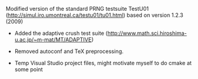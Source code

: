 
Modified version of the standard PRNG testsuite TestU01 (http://simul.iro.umontreal.ca/testu01/tu01.html) based on version 1.2.3 (2009)

* Added the adaptive crush test suite (http://www.math.sci.hiroshima-u.ac.jp/~m-mat/MT/ADAPTIVE)

* Removed autoconf and TeX preprocessing.
* Temp Visual Studio project files, might motivate myself to do cmake at some point



